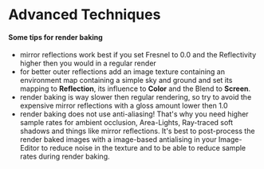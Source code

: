 # Advanced Techniques

#### Some tips for render baking

- mirror reflections work best if you set Fresnel to 0.0 and the Reflectivity higher then you would in a regular render
- for better outer reflections add an image texture containing an environment map containing a simple sky and ground and set its mapping to **Reflection**, its influence to **Color** and the Blend to **Screen**.
- render baking is way slower then regular rendering, so try to avoid the expensive mirror reflections with a gloss amount lower then 1.0
- render baking does not use anti-aliasing! That's why you need higher sample rates for ambient occlusion, Area-Lights, Ray-traced soft shadows and things like mirror reflections. It's best to post-process the render baked images with a image-based antialising in your Image-Editor to reduce noise in the texture and to be able to reduce sample rates during render baking.